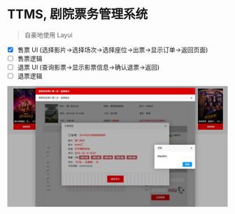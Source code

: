 # TTMS, 剧院票务管理系统

> 自豪地使用 Layui

- [X] 售票 UI (选择影片->选择场次->选择座位->出票->显示订单->返回页面)
- [ ] 售票逻辑
- [ ] 退票 UI (查询影票->显示影票信息->确认退票->返回)
- [ ] 退票逻辑

![](./assets/screenshot.jpg)
